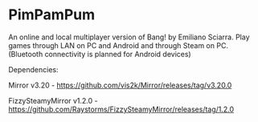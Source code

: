 # PimPamPum
An online and local multiplayer version of Bang! by Emiliano Sciarra. Play games through LAN on PC and Android and through Steam on PC.
(Bluetooth connectivity is planned for Android devices)

Dependencies:

Mirror v3.20 - https://github.com/vis2k/Mirror/releases/tag/v3.20.0

FizzySteamyMirror v1.2.0 - https://github.com/Raystorms/FizzySteamyMirror/releases/tag/1.2.0
